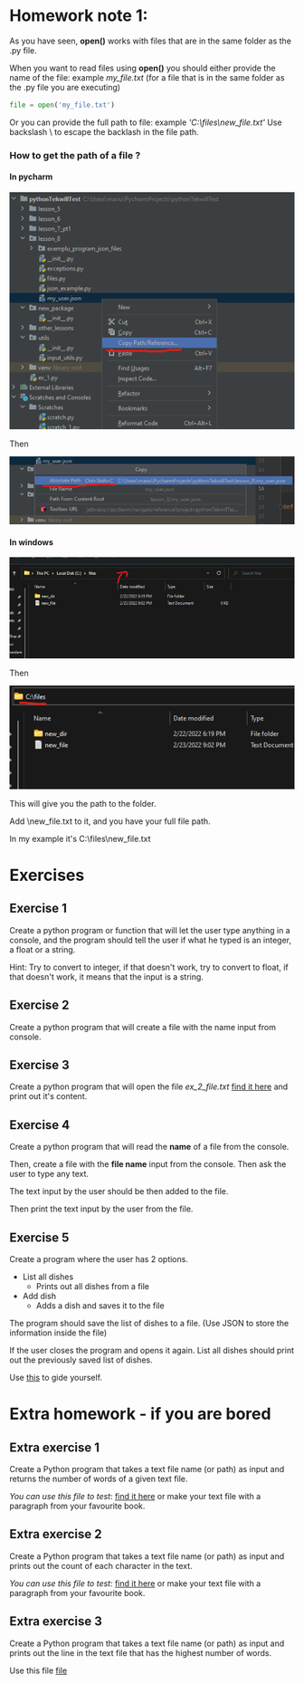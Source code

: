 # Homework note 1:

As you have seen, **open()** works with files that are in the same folder as the .py file.

When you want to read files using **open()** you should either provide the name of the file: example _my_file.txt_ (for
a file that is in the same folder as the .py file you are executing)

```python
file = open('my_file.txt')
```

Or you can provide the full path to file: example _'C:\\files\\new_file.txt'_ Use backslash \ to escape the backlash in
the file path.

### How to get the path of a file ?

#### In pycharm

![img.png](img.png)

Then

![img_1.png](img_1.png)

#### In windows

![img_2.png](img_2.png)

Then

![img_3.png](img_3.png)

This will give you the path to the folder.

Add \new_file.txt to it, and you have your full file path.

In my example it's C:\\files\\new_file.txt

# Exercises

## Exercise 1

Create a python program or function that will let the user type anything in a console, and the program should tell the
user if what he typed is an integer, a float or a string.

Hint: Try to convert to integer, if that doesn't work, try to convert to float, if that doesn't work, it means that the
input is a string.

## Exercise 2

Create a python program that will create a file with the name input from console.

## Exercise 3

Create a python program that will open the file _ex_2_file.txt_ [find it here](files/ex_2_file.txt) and print out it's
content.

## Exercise 4

Create a python program that will read the **name** of a file from the console.

Then, create a file with the **file name** input from the console. Then ask the user to type any text.

The text input by the user should be then added to the file.

Then print the text input by the user from the file.

## Exercise 5

Create a program where the user has 2 options.

* List all dishes
    * Prints out all dishes from a file
* Add dish
    * Adds a dish and saves it to the file

The program should save the list of dishes to a file. (Use JSON to store the information inside the file)

If the user closes the program and opens it again. List all dishes should print out the previously saved list of dishes.

Use [this](../class_examples/exemplu_program_json_files/main.py) to gide yourself.

# Extra homework - if you are bored

## Extra exercise 1

Create a Python program that takes a text file name (or path) as input and returns the number of words of a given text
file.

_You can use this file to test_: [find it here](files/ex_2_file.txt) or make your text file with a paragraph from your
favourite book.

## Extra exercise 2

Create a Python program that takes a text file name (or path) as input and prints out the count of each character in the
text.

_You can use this file to test_: [find it here](files/ex_2_file.txt) or make your text file with a paragraph from your
favourite book.

## Extra exercise 3

Create a Python program that takes a text file name (or path) as input and prints out the line in the text file that has
the highest number of words.

Use this file [file](files/extra_ex_3_file.txt)
